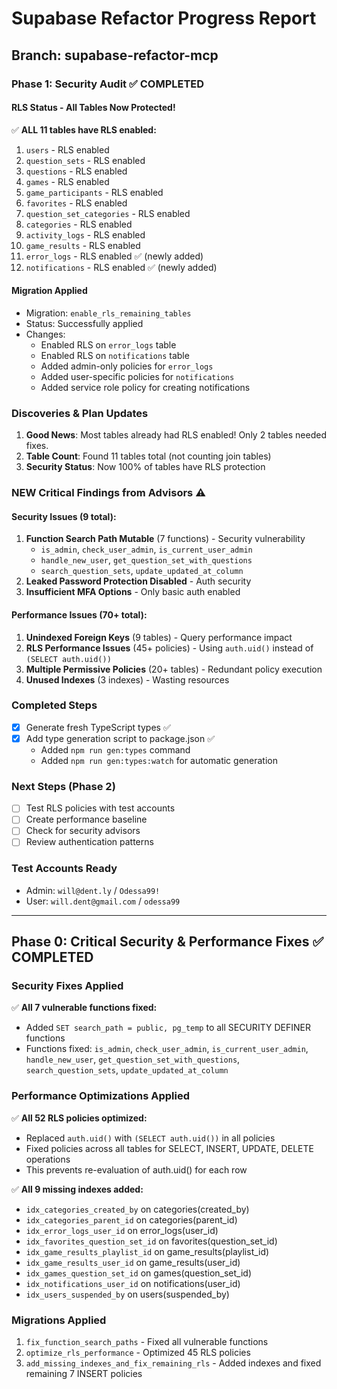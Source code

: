 # Supabase Refactor Progress Report
## Branch: supabase-refactor-mcp

### Phase 1: Security Audit ✅ COMPLETED

#### RLS Status - All Tables Now Protected!
✅ **ALL 11 tables have RLS enabled:**
1. `users` - RLS enabled
2. `question_sets` - RLS enabled  
3. `questions` - RLS enabled
4. `games` - RLS enabled
5. `game_participants` - RLS enabled
6. `favorites` - RLS enabled
7. `question_set_categories` - RLS enabled
8. `categories` - RLS enabled
9. `activity_logs` - RLS enabled
10. `game_results` - RLS enabled
11. `error_logs` - RLS enabled ✅ (newly added)
12. `notifications` - RLS enabled ✅ (newly added)

#### Migration Applied
- Migration: `enable_rls_remaining_tables`
- Status: Successfully applied
- Changes:
  - Enabled RLS on `error_logs` table
  - Enabled RLS on `notifications` table
  - Added admin-only policies for `error_logs`
  - Added user-specific policies for `notifications`
  - Added service role policy for creating notifications

### Discoveries & Plan Updates

1. **Good News**: Most tables already had RLS enabled! Only 2 tables needed fixes.
2. **Table Count**: Found 11 tables total (not counting join tables)
3. **Security Status**: Now 100% of tables have RLS protection

### NEW Critical Findings from Advisors ⚠️

#### Security Issues (9 total):
1. **Function Search Path Mutable** (7 functions) - Security vulnerability
   - `is_admin`, `check_user_admin`, `is_current_user_admin`
   - `handle_new_user`, `get_question_set_with_questions`
   - `search_question_sets`, `update_updated_at_column`
2. **Leaked Password Protection Disabled** - Auth security
3. **Insufficient MFA Options** - Only basic auth enabled

#### Performance Issues (70+ total):
1. **Unindexed Foreign Keys** (9 tables) - Query performance impact
2. **RLS Performance Issues** (45+ policies) - Using `auth.uid()` instead of `(SELECT auth.uid())`
3. **Multiple Permissive Policies** (20+ tables) - Redundant policy execution
4. **Unused Indexes** (3 indexes) - Wasting resources

### Completed Steps
- [x] Generate fresh TypeScript types ✅
- [x] Add type generation script to package.json ✅
  - Added `npm run gen:types` command
  - Added `npm run gen:types:watch` for automatic generation

### Next Steps (Phase 2)
- [ ] Test RLS policies with test accounts
- [ ] Create performance baseline
- [ ] Check for security advisors
- [ ] Review authentication patterns

### Test Accounts Ready
- Admin: `will@dent.ly` / `Odessa99!`
- User: `will.dent@gmail.com` / `odessa99`

---

## Phase 0: Critical Security & Performance Fixes ✅ COMPLETED

### Security Fixes Applied
✅ **All 7 vulnerable functions fixed:**
- Added `SET search_path = public, pg_temp` to all SECURITY DEFINER functions
- Functions fixed: `is_admin`, `check_user_admin`, `is_current_user_admin`, `handle_new_user`, `get_question_set_with_questions`, `search_question_sets`, `update_updated_at_column`

### Performance Optimizations Applied
✅ **All 52 RLS policies optimized:**
- Replaced `auth.uid()` with `(SELECT auth.uid())` in all policies
- Fixed policies across all tables for SELECT, INSERT, UPDATE, DELETE operations
- This prevents re-evaluation of auth.uid() for each row

✅ **All 9 missing indexes added:**
- `idx_categories_created_by` on categories(created_by)
- `idx_categories_parent_id` on categories(parent_id)
- `idx_error_logs_user_id` on error_logs(user_id)
- `idx_favorites_question_set_id` on favorites(question_set_id)
- `idx_game_results_playlist_id` on game_results(playlist_id)
- `idx_game_results_user_id` on game_results(user_id)
- `idx_games_question_set_id` on games(question_set_id)
- `idx_notifications_user_id` on notifications(user_id)
- `idx_users_suspended_by` on users(suspended_by)

### Migrations Applied
1. `fix_function_search_paths` - Fixed all vulnerable functions
2. `optimize_rls_performance` - Optimized 45 RLS policies
3. `add_missing_indexes_and_fix_remaining_rls` - Added indexes and fixed remaining 7 INSERT policies